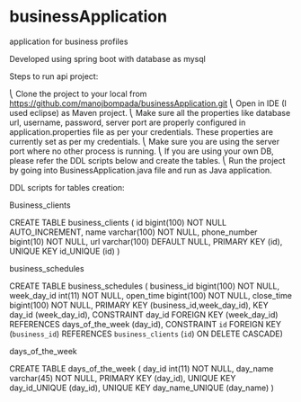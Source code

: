 # businessApplication
application for business profiles

Developed using spring boot with database as mysql

Steps to run api project:

⎝	Clone the project to your local from https://github.com/manojbompada/businessApplication.git
⎝	Open in IDE (I used eclipse) as Maven project.
⎝	Make sure all the properties like database url, username, password, server port are properly configured in application.properties file as per your credentials. These properties are currently set as per my credentials.
⎝	Make sure you are using the server port where no other process is running.
⎝	If you are using your own DB, please refer the DDL scripts below and create the tables.
⎝	Run the project by going into BusinessApplication.java file and run as Java application.


DDL scripts for tables creation:

Business_clients 

CREATE TABLE business_clients (
  id bigint(100) NOT NULL AUTO_INCREMENT,
  name varchar(100) NOT NULL,
  phone_number bigint(10) NOT NULL,
  url varchar(100) DEFAULT NULL,
  PRIMARY KEY (id),
  UNIQUE KEY id_UNIQUE (id) ) 

business_schedules 

CREATE TABLE business_schedules (
  business_id bigint(100) NOT NULL,
  week_day_id int(11) NOT NULL,
  open_time bigint(100) NOT NULL,
  close_time bigint(100) NOT NULL,
  PRIMARY KEY (business_id,week_day_id),
  KEY day_id (week_day_id),
  CONSTRAINT day_id FOREIGN KEY (week_day_id) REFERENCES days_of_the_week (day_id),
  CONSTRAINT `id` FOREIGN KEY (`business_id`) REFERENCES `business_clients` (`id`) ON DELETE CASCADE)

days_of_the_week 

CREATE TABLE days_of_the_week (
  day_id int(11) NOT NULL,
  day_name varchar(45) NOT NULL,
  PRIMARY KEY (day_id),
  UNIQUE KEY day_id_UNIQUE (day_id),
  UNIQUE KEY day_name_UNIQUE (day_name)
) 
